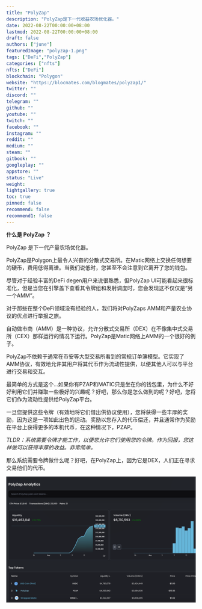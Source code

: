 ```yaml
---
title: "PolyZap"
description: "PolyZap是下一代收益农场优化器。"
date: 2022-08-22T00:00:00+08:00
lastmod: 2022-08-22T00:00:00+08:00
draft: false
authors: ["june"]
featuredImage: "polyzap-1.png"
tags: ["DeFi","PolyZap"]
categories: ["nfts"]
nfts: ["DeFi"]
blockchain: "Polygon"
website: "https://blocmates.com/blogmates/polyzap1/"
twitter: ""
discord: ""
telegram: ""
github: ""
youtube: ""
twitch: ""
facebook: ""
instagram: ""
reddit: ""
medium: ""
steam: ""
gitbook: ""
googleplay: ""
appstore: ""
status: "Live"
weight: 
lightgallery: true
toc: true
pinned: false
recommend: false
recommend1: false
---
```


**什么是 PolyZap ？**

PolyZap 是下一代产量农场优化器。

PolyZap是Polygon上最令人兴奋的分散式交易所。在Matic网络上交换任何想要的硬币，费用低得离谱。当我们说低时，您甚至不会注意到它离开了您的钱包。

尽管对于经验丰富的DeFi degen用户来说很熟悉，但PolyZap UI可能看起来很标准化，但是当您在引擎盖下查看其令牌组和发射调度时，您会发现这不仅仅是“另一个AMM”。

对于那些在整个DeFi领域没有经验的人，我们将对PolyZaps AMM和产量农业协议的优点进行举报之旅。

自动做市商（AMM）是一种协议，允许分散式交易所（DEX）在不像集中式交易所（CEX）那样运行的情况下运行。PolyZap是Matic网络上AMM的一个很好的例子。

PolyZap不依赖于通常在币安等大型交易所看到的常规订单簿模型。它实现了AMM协议，有效地允许其用户将其代币作为流动性提供，以便其他人可以与平台进行交易和交互。

最简单的方式是这个...如果你有PZAP和MATIC只是坐在你的钱包里，为什么不好好利用它们并赚取一些极好的兴趣呢？好吧，那么你是怎么做到的呢？好吧，您将它们作为流动性提供给PolyZap平台。

一旦您提供这些令牌（有效地将它们借出供协议使用），您将获得一些丰厚的奖励，因为这是一项如此出色的运动。奖励以您存入的代币偿还，并且通常作为奖励在平台上获得更多的本机代币，在这种情况下，PZAP。

*TLDR：系统需要令牌才能工作，以便您允许它们使用您的令牌。作为回报，您这样做可以获得丰厚的收益。非常简单。*

那么系统需要令牌做什么呢？好吧，在PolyZap上，因为它是DEX，人们正在寻求交易他们的代币。

![下一代产量农场优化器](27.png)